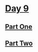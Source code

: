 # [Day 9](https://adventofcode.com/2023/day/9)

## [Part One](https://adventofcode.com/2023/day/9#part1)

## [Part Two](https://adventofcode.com/2023/day/9#part2)
